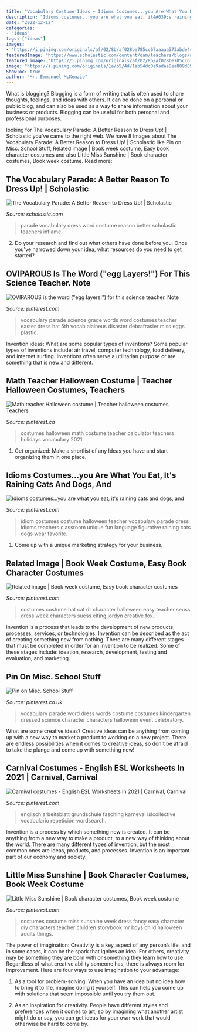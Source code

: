 ```yaml
---
title: "Vocabulary Costume Ideas ~ Idioms Costumes...you Are What You Eat, It&#039;s Raining Cats And Dogs, And"
description: "Idioms costumes...you are what you eat, it&#039;s raining cats and dogs, and"
date: "2022-12-12"
categories:
- "ideas"
tags: ["ideas"]
images:
- "https://i.pinimg.com/originals/af/02/8b/af028be785cc67aaaaa573abde4ca448.jpg"
featuredImage: "https://www.scholastic.com/content/dam/teachers/blogs/alycia-zimmerman/migrated-files/vparade_inflamesarah.jpg"
featured_image: "https://i.pinimg.com/originals/af/02/8b/af028be785cc67aaaaa573abde4ca448.jpg"
image: "https://i.pinimg.com/originals/1a/b5/4d/1ab54dc0a9adae8ea809d89b1ad352ea.jpg"
ShowToc: true
author: "Mr. Emmanuel McKenzie"
---
```



What is blogging?
Blogging is a form of writing that is often used to share thoughts, feelings, and ideas with others. It can be done on a personal or public blog, and can also be used as a way to share information about your business or products. Blogging can be useful for both personal and professional purposes.

	

		
looking for The Vocabulary Parade: A Better Reason to Dress Up! | Scholastic you've came to the right web. We have 8 Images about The Vocabulary Parade: A Better Reason to Dress Up! | Scholastic like Pin on Misc. School Stuff, Related image | Book week costume, Easy book character costumes and also Little Miss Sunshine | Book character costumes, Book week costume. Read more:
		
    
## The Vocabulary Parade: A Better Reason To Dress Up! | Scholastic

<img loading=lazy src="https://www.scholastic.com/content/dam/teachers/blogs/alycia-zimmerman/migrated-files/vparade_inflamesarah.jpg" onerror="this.onerror=null;this.src='https://tse4.mm.bing.net/th?id=OIP.qU88WM1FZLWek4brFo5QrQHaJ4&amp;pid=15.1';" alt="The Vocabulary Parade: A Better Reason to Dress Up! | Scholastic">

_Source: scholastic.com_

>parade vocabulary dress word costume reason better scholastic teachers inflame. 

	

2. Do your research and find out what others have done before you. Once you've narrowed down your idea, what resources do you need to get started? 

    
## OVIPAROUS Is The Word (&quot;egg Layers!&quot;) For This Science Teacher. Note

<img loading=lazy src="https://i.pinimg.com/originals/5f/b4/c6/5fb4c62c81e8eed8d473cacccf2be7f4.jpg" onerror="this.onerror=null;this.src='https://tse2.mm.bing.net/th?id=OIP.PUherm0xR2hNwgDI2ZqmeAHaN4&amp;pid=15.1';" alt="OVIPAROUS is the word (&quot;egg layers!&quot;) for this science teacher. Note">

_Source: pinterest.com_

>vocabulary parade science grade words word costumes teacher easter dress hat 5th vocab alaineus disaster debrafrasier miss eggs plastic. 

	

Invention ideas: What are some popular types of inventions?
Some popular types of inventions include: air travel, computer technology, food delivery, and internet surfing. Inventions often serve a utilitarian purpose or are something that is new and different.

    
## Math Teacher Halloween Costume | Teacher Halloween Costumes, Teachers

<img loading=lazy src="https://i.pinimg.com/originals/38/00/a2/3800a21132d3a5f14c46338660693bca.jpg" onerror="this.onerror=null;this.src='https://tse1.mm.bing.net/th?id=OIP.SAq2CJbj4K630HZFN3FTGAHaJ4&amp;pid=15.1';" alt="Math teacher Halloween costume | Teacher halloween costumes, Teachers">

_Source: pinterest.ca_

>costumes halloween math costume teacher calculator teachers holidays vocabulary 2021. 

	

1. Get organized: Make a shortlist of any Ideas you have and start organizing them in one place.

    
## Idioms Costumes...you Are What You Eat, It&#039;s Raining Cats And Dogs, And

<img loading=lazy src="https://i.pinimg.com/originals/c8/2d/21/c82d21a2bab61b427e96ae4a44538465.jpg" onerror="this.onerror=null;this.src='https://tse1.mm.bing.net/th?id=OIP.VnEpnkWT3Jl-rZbGdk27-wHaJ4&amp;pid=15.1';" alt="Idioms costumes...you are what you eat, it&#039;s raining cats and dogs, and">

_Source: pinterest.com_

>idiom costumes costume halloween teacher vocabulary parade dress idioms teachers classroom unique fun language figurative raining cats dogs wear favorite. 

	

1. Come up with a unique marketing strategy for your business.

    
## Related Image | Book Week Costume, Easy Book Character Costumes

<img loading=lazy src="https://i.pinimg.com/originals/8d/d4/86/8dd4867695edd40fd89f9a92bea6c0a6.jpg" onerror="this.onerror=null;this.src='https://tse1.mm.bing.net/th?id=OIP.NkikVXJm-va2rfLXDQ12PwAAAA&amp;pid=15.1';" alt="Related image | Book week costume, Easy book character costumes">

_Source: pinterest.com_

>costumes costume hat cat dr character halloween easy teacher seuss dress week characters suess elting jordyn creative fox. 

	

invention is a process that leads to the development of new products, processes, services, or technologies. Invention can be described as the act of creating something new from nothing. There are many different stages that must be completed in order for an invention to be realized. Some of these stages include: ideation, research, development, testing and evaluation, and marketing.

    
## Pin On Misc. School Stuff

<img loading=lazy src="https://i.pinimg.com/736x/b7/a1/a9/b7a1a915eb26f296f6719f349226b2ef--vocabulary-parade-ideas-vocabulary-words.jpg" onerror="this.onerror=null;this.src='https://tse3.mm.bing.net/th?id=OIP.LGpnIdHmDu8Gw_MeF-Xl1AC7FN&amp;pid=15.1';" alt="Pin on Misc. School Stuff">

_Source: pinterest.co.uk_

>vocabulary parade word dress words costume costumes kindergarten dressed science character characters halloween event celebratory. 

	

What are some creative ideas?
Creative ideas can be anything from coming up with a new way to market a product to working on a new project. There are endless possibilities when it comes to creative ideas, so don't be afraid to take the plunge and come up with something new!

    
## Carnival Costumes - English ESL Worksheets In 2021 | Carnival, Carnival

<img loading=lazy src="https://i.pinimg.com/originals/af/02/8b/af028be785cc67aaaaa573abde4ca448.jpg" onerror="this.onerror=null;this.src='https://tse2.mm.bing.net/th?id=OIP.7pltfD2JetnszSZ-Ezk9bAHaKe&amp;pid=15.1';" alt="Carnival costumes - English ESL Worksheets in 2021 | Carnival, Carnival">

_Source: pinterest.com_

>englisch arbeitsblatt grundschule fasching karneval islcollective vocabulario repetición wordsearch. 

	

Invention is a process by which something new is created. It can be anything from a new way to make a product, to a new way of thinking about the world. There are many different types of invention, but the most common ones are ideas, products, and processes. Invention is an important part of our economy and society.

    
## Little Miss Sunshine | Book Character Costumes, Book Week Costume

<img loading=lazy src="https://i.pinimg.com/originals/1a/b5/4d/1ab54dc0a9adae8ea809d89b1ad352ea.jpg" onerror="this.onerror=null;this.src='https://tse1.mm.bing.net/th?id=OIP.mUkl3IbUIAOtqkTq2MwHiAAAAA&amp;pid=15.1';" alt="Little Miss Sunshine | Book character costumes, Book week costume">

_Source: pinterest.com_

>costumes costume miss sunshine week dress fancy easy character diy characters teacher children storybook mr boys child halloween adults things. 

	

The power of imagination:
Creativity is a key aspect of any person’s life, and in some cases, it can be the spark that ignites an idea. For others, creativity may be something they are born with or something they learn how to use. Regardless of what creative ability someone has, there is always room for improvement. Here are four ways to use imagination to your advantage: 
1. As a tool for problem-solving. When you have an idea but no idea how to bring it to life, imagine doing it yourself. This can help you come up with solutions that seem impossible until you try them out.

2. As an inspiration for creativity. People have different styles and preferences when it comes to art, so by imagining what another artist might do or say, you can get ideas for your own work that would otherwise be hard to come by.

